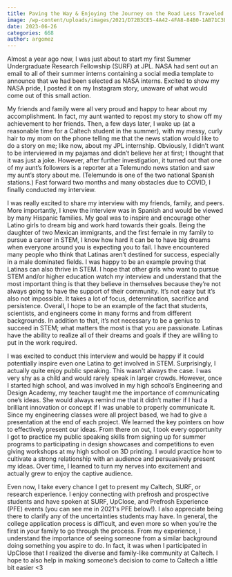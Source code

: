 ```yaml
---
title: Paving the Way & Enjoying the Journey on the Road Less Traveled
image: /wp-content/uploads/images/2021/D72B3CE5-4A42-4FA8-84B0-1AB71C3BCD47.jpeg
date: 2023-06-26
categories: 668
author: argomez
---
```

Almost a year ago now, I was just about to start my first Summer Undergraduate Research Fellowship  (SURF) at JPL. NASA had sent out an email to all of their summer interns containing a social media template to announce that we had been selected as NASA interns. Excited to show my NASA pride, I posted it on my Instagram story, unaware of what would come out of this small action.

My friends and family were all very proud and happy to hear about my accomplishment. In fact, my aunt wanted to repost my story to show off my achievement to her friends. Then, a few days later, I wake up (at a reasonable time for a Caltech student in the summer), with my messy, curly hair to my mom on the phone telling me that the news station would like to do a story on me; like now, about my JPL internship. Obviously, I didn’t want to be interviewed in my pajamas and didn’t believe her at first; I thought that it was just a joke. However, after further investigation, it turned out that one of my aunt’s followers is a reporter at a Telemundo news station and saw my aunt’s story about me. (Telemundo is one of the two national Spanish stations.) Fast  forward two months and many obstacles due to COVID, I finally conducted my interview.

I was really excited to share my interview with my friends, family, and peers. More importantly, I knew the interview was in Spanish and would be viewed by many Hispanic families. My goal was to inspire and encourage other Latino girls to dream big and work hard towards their goals. Being the daughter of two Mexican immigrants, and the first female in my family to pursue a career in STEM, I know how hard it can be to have big dreams when everyone around you is expecting you to fail. I have encountered many people who think that Latinas aren’t destined for success, especially in a male dominated fields. I was happy to be an example proving that Latinas can also thrive in STEM. I hope that other girls who want to pursue STEM and/or higher education watch my interview and understand that the most important thing is that they believe in themselves because they’re not always going to have the support of their community. It’s not easy but it’s also not impossible. It takes a lot of focus, determination, sacrifice and persistence. Overall, I hope to be an example of the fact that students, scientists, and engineers come in many forms and from different backgrounds. In addition to that, it’s not necessary to be a genius to succeed in STEM; what matters the most is that you are passionate. Latinas have the ability to realize all of their dreams and goals if they are willing to put in the work required.


I was excited to conduct this interview and would be happy if it could potentially inspire even one Latina to get involved in STEM. Surprisingly, I actually quite enjoy public speaking. This wasn't always the case. I was very shy as a child and would rarely speak in larger crowds. However, once I started high school, and was involved in my high school’s Engineering and Design Academy, my teacher taught me the importance of communicating one’s ideas. She would always remind me that it didn’t matter if I had a brilliant innovation or concept if I was unable to properly communicate it. Since my engineering classes were all project based, we had to give a presentation at the end of each project. We learned the key pointers on how to effectively present our ideas. From there on out, I took every opportunity I got to practice my public speaking skills from signing up for summer programs to participating in design showcases and competitions to even giving workshops at my high school on 3D printing. I would practice how to cultivate a strong relationship with an audience and persuasively present my ideas. Over time, I learned to turn my nerves into excitement and actually grew to enjoy the captive audience.

Even now, I take every chance I get to present my Caltech, SURF, or research experience. I enjoy connecting with prefrosh and prospective students and have spoken at SURF, UpClose, and Prefrosh Experience (PFE) events (you can see me in 2021's PFE below!). I also appreciate being there to clarify any of the uncertainties students may have. In general, the college application process is difficult, and even more so when you’re the first in your family to go through the process. From my experience, I understand the importance of seeing someone from a similar background doing something you aspire to do. In fact, it was when I participated in UpClose that I realized the diverse and family-like community at Caltech. I hope to also help in making someone’s decision to come to Caltech a little bit easier <3